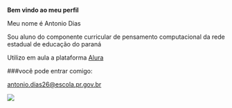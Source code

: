 **Bem vindo ao meu perfil**

Meu nome é Antonio Dias

Sou aluno do componente curricular de pensamento computacional da rede estadual de educação do paraná

Utilizo em aula a plataforma  [Alura](httpss//www.alura.com.br)

###você pode entrar comigo:

antonio.dias26@escola.pr.gov.br

![](https://tenor.com/pt-BR/view/asas-gif-22343504)
